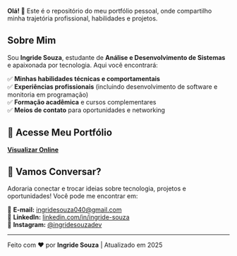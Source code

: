 **Olá! 👋** Este é o repositório do meu portfólio pessoal, onde compartilho minha trajetória profissional, habilidades e projetos.  

## Sobre Mim  

Sou **Ingride Souza**, estudante de **Análise e Desenvolvimento de Sistemas** e apaixonada por tecnologia. Aqui você encontrará:  

✅ **Minhas habilidades técnicas e comportamentais**  
✅ **Experiências profissionais** (incluindo desenvolvimento de software e monitoria em programação)  
✅ **Formação acadêmica** e cursos complementares  
✅ **Meios de contato** para oportunidades e networking  

## 🔗 Acesse Meu Portfólio  

**[Visualizar Online](https://ingridesouza-portifolio.netlify.app/)**  

## 📩 Vamos Conversar?  

Adoraria conectar e trocar ideias sobre tecnologia, projetos e oportunidades! Você pode me encontrar em:  

📧 **E-mail:** [ingridesouza040@gmail.com](mailto:ingridesouza040@gmail.com)  
💼 **LinkedIn:** [linkedin.com/in/ingride-souza](https://www.linkedin.com/in/ingride-souza-a21a4518a)  
📱 **Instagram:** [@ingridesouzadev](https://www.instagram.com/ingridesouzadev/)  

---  

Feito com ❤️ por **Ingride Souza** | Atualizado em 2025

